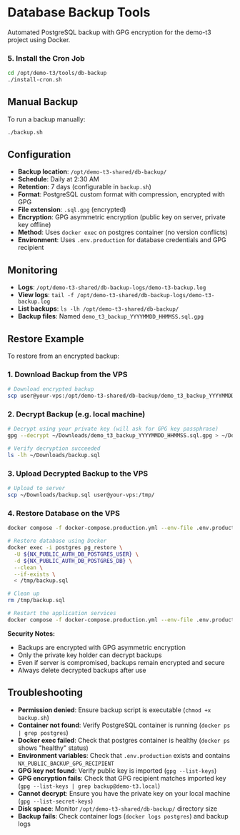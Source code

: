 # Database Backup Tools

Automated PostgreSQL backup with GPG encryption for the demo-t3 project using Docker.

### 5. Install the Cron Job

```bash
cd /opt/demo-t3/tools/db-backup
./install-cron.sh
```

## Manual Backup

To run a backup manually:
```bash
./backup.sh
```

## Configuration

- **Backup location**: `/opt/demo-t3-shared/db-backup/`
- **Schedule**: Daily at 2:30 AM
- **Retention**: 7 days (configurable in `backup.sh`)
- **Format**: PostgreSQL custom format with compression, encrypted with GPG
- **File extension**: `.sql.gpg` (encrypted)
- **Encryption**: GPG asymmetric encryption (public key on server, private key offline)
- **Method**: Uses `docker exec` on postgres container (no version conflicts)
- **Environment**: Uses `.env.production` for database credentials and GPG recipient

## Monitoring

- **Logs**: `/opt/demo-t3-shared/db-backup-logs/demo-t3-backup.log`
- **View logs**: `tail -f /opt/demo-t3-shared/db-backup-logs/demo-t3-backup.log`
- **List backups**: `ls -lh /opt/demo-t3-shared/db-backup/`
- **Backup files**: Named `demo_t3_backup_YYYYMMDD_HHMMSS.sql.gpg`

## Restore Example

To restore from an encrypted backup:

### 1. Download Backup from the VPS

```bash
# Download encrypted backup
scp user@your-vps:/opt/demo-t3-shared/db-backup/demo_t3_backup_YYYYMMDD_HHMMSS.sql.gpg ~/Downloads/
```

### 2. Decrypt Backup (e.g. local machine)

```bash
# Decrypt using your private key (will ask for GPG key passphrase)
gpg --decrypt ~/Downloads/demo_t3_backup_YYYYMMDD_HHMMSS.sql.gpg > ~/Downloads/backup.sql

# Verify decryption succeeded
ls -lh ~/Downloads/backup.sql
```

### 3. Upload Decrypted Backup to the VPS

```bash
# Upload to server
scp ~/Downloads/backup.sql user@your-vps:/tmp/

```

### 4. Restore Database on the VPS

```bash
docker compose -f docker-compose.production.yml --env-file .env.production down

# Restore database using Docker
docker exec -i postgres pg_restore \
  -U ${NX_PUBLIC_AUTH_DB_POSTGRES_USER} \
  -d ${NX_PUBLIC_AUTH_DB_POSTGRES_DB} \
  --clean \
  --if-exists \
  < /tmp/backup.sql

# Clean up
rm /tmp/backup.sql

# Restart the application services
docker compose -f docker-compose.production.yml --env-file .env.production up -d
```

**Security Notes:**
- Backups are encrypted with GPG asymmetric encryption
- Only the private key holder can decrypt backups
- Even if server is compromised, backups remain encrypted and secure
- Always delete decrypted backups after use

## Troubleshooting

- **Permission denied**: Ensure backup script is executable (`chmod +x backup.sh`)
- **Container not found**: Verify PostgreSQL container is running (`docker ps | grep postgres`)
- **Docker exec failed**: Check that postgres container is healthy (`docker ps` shows "healthy" status)
- **Environment variables**: Check that `.env.production` exists and contains `NX_PUBLIC_BACKUP_GPG_RECIPIENT`
- **GPG key not found**: Verify public key is imported (`gpg --list-keys`)
- **GPG encryption fails**: Check that GPG recipient matches imported key (`gpg --list-keys | grep backup@demo-t3.local`)
- **Cannot decrypt**: Ensure you have the private key on your local machine (`gpg --list-secret-keys`)
- **Disk space**: Monitor `/opt/demo-t3-shared/db-backup/` directory size
- **Backup fails**: Check container logs (`docker logs postgres`) and backup logs
